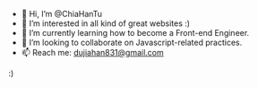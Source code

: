 - 👋 Hi, I’m @ChiaHanTu
- 👀 I’m interested in all kind of great websites :)
- 🌱 I’m currently learning how to become a Front-end Engineer.
- 💞️ I’m looking to collaborate on Javascript-related practices.
- 📫 Reach me: dujiahan831@gmail.com 

:)
